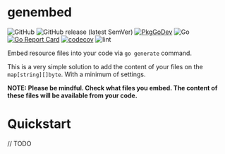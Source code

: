 # genembed

![GitHub](https://img.shields.io/github/license/gebv/genembed)
![GitHub release (latest SemVer)](https://img.shields.io/github/v/release/gebv/genembed?sort=semver)
[![PkgGoDev](https://pkg.go.dev/badge/github.com/gebv/genembed)](https://pkg.go.dev/github.com/gebv/genembed)
![Go](https://github.com/gebv/genembed/workflows/Go/badge.svg?branch=master)
[![Go Report Card](https://goreportcard.com/badge/github.com/gebv/genembed)](https://goreportcard.com/report/github.com/gebv/genembed)
[![codecov](https://codecov.io/gh/gebv/genembed/branch/master/graph/badge.svg)](https://codecov.io/gh/gebv/genembed)
![lint](https://github.com/gebv/genembed/workflows/lint/badge.svg?branch=master)

Embed resource files into your code via `go generate` command.

This is a very simple solution to add the content of your files on the `map[string][]byte`. With a minimum of settings.

**NOTE: Please be mindful. Check what files you embed. The content of these files will be available from your code.**

# Quickstart

// TODO
